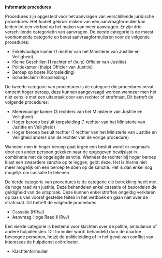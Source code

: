 **Informatie procedures**

Procedures zijn opgesteld voor het aanvragen van verschillende juridische procedures. Het foutief gebruik maken van een aanvraagformulier kan leiden tot een verbod op het maken van meer aanvragen. Er zijn drie verschillende categorieën van aanvragen. De eerste categorie is de meest voorkomende categorie en bevat aanvraagformulieren voor de volgende procedures:   
- Enkelvoudige kamer (1 rechter van het Ministerie van Justitie en Veiligheid)   
- Kleine Geschillen (1 rechter of (hulp) Officier van Justitie)   
- Politiekamer ((hulp) Officier van Justitie)   
- Beroep op boete (Korpsleiding)   
- Schadeclaim (Korpsleiding)   

De tweede categorie van procedures is de categorie die procedures bevat omtrent hoger beroep, deze kunnen aangevraagd worden wanneer men het niet eens is met een uitspraak door een rechter of strafmaat. Dit betreft de volgende procedures:     
- Meervoudige kamer (3 rechters van het Ministerie van Justitie en Veiligheid)   
- Hoger beroep besluit korpsleiding (1 rechter van het Ministerie van Justitie en Veiligheid)   
- Hoger beroep besluit rechter (1 rechter van het Ministerie van Justitie en Veiligheid anders dan de rechter van de vorige procedure)

Wanneer men in hoger beroep gaat tegen een besluit wordt er nogmaals door een ander persoon gekeken naar de opgegeven bewijslast in combinatie met de opgelegde sanctie. Wanneer de rechter bij hoger beroep kiest een zwaardere sanctie op te leggen, geldt deze. Het is hierna niet meer mogelijk om een beroep te doen op de sanctie. Het is dan enkel nog mogelijk om cassatie te tekenen.   

De derde categorie van procedures is de categorie die betrekking heeft met de hoge raad van justitie. Deze behandelen enkel cassatie of beoordelen de geldigheid van de uitspraak. Deze kunnen enkel straffen ongeldig verklaren op basis van vooraf gestelde feiten in het wetboek en gaan niet over de strafmaat. Dit betreft de volgende procedures:   
- Cassatie (HRvJ)
- Aanvraag Hoge Raad (HRvJ)

Een vierde categorie is bestemd voor klachten over de politie, ambulance of andere hulpdiensten. Dit formulier wordt behandeld door de daartoe bevoegde personen, hetzij de politieleiding of in het geval van conflict van interesses de hulpdienst coördinator.   
- Klachtenformulier
